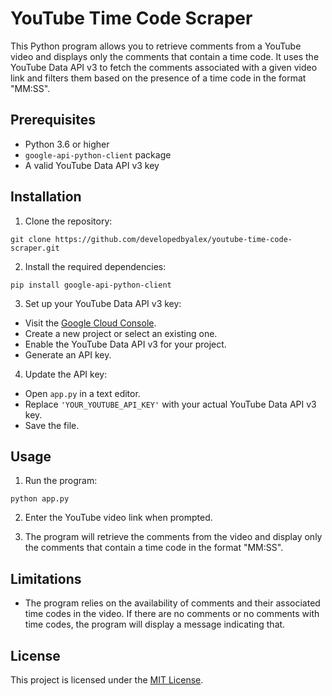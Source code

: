 # YouTube Time Code Scraper

This Python program allows you to retrieve comments from a YouTube video and displays only the comments that contain a time code. It uses the YouTube Data API v3 to fetch the comments associated with a given video link and filters them based on the presence of a time code in the format "MM:SS".

## Prerequisites

- Python 3.6 or higher
- `google-api-python-client` package
- A valid YouTube Data API v3 key

## Installation

1. Clone the repository:

`git clone https://github.com/developedbyalex/youtube-time-code-scraper.git`


2. Install the required dependencies:

`pip install google-api-python-client`


3. Set up your YouTube Data API v3 key:
   
- Visit the [Google Cloud Console](https://console.cloud.google.com/).
- Create a new project or select an existing one.
- Enable the YouTube Data API v3 for your project.
- Generate an API key.

4. Update the API key:
   
- Open `app.py` in a text editor.
- Replace `'YOUR_YOUTUBE_API_KEY'` with your actual YouTube Data API v3 key.
- Save the file.

## Usage

1. Run the program:

`python app.py`


2. Enter the YouTube video link when prompted.

3. The program will retrieve the comments from the video and display only the comments that contain a time code in the format "MM:SS".


## Limitations

- The program relies on the availability of comments and their associated time codes in the video. If there are no comments or no comments with time codes, the program will display a message indicating that.

## License

This project is licensed under the [MIT License](LICENSE).
